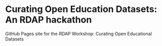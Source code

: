 # Curating Open Education Datasets: An RDAP hackathon
GitHub Pages site for the RDAP Workshop: Curating Open Educational Datasets
